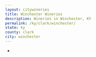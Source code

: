 ```yaml
---
layout: citywineries
title: Winchester Wineries
description: Wineries in Winchester, KY
permalink: /ky/clark/winchester/
state: ky
county: clark
city: winchester
---
```

-
